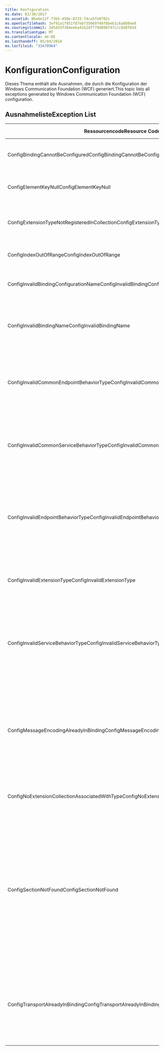```yaml
---
title: Konfiguration
ms.date: 03/30/2017
ms.assetid: 86a6e12f-73b5-450e-8725-f4ca5fe0702c
ms.openlocfilehash: 3ef91a1f851f87ebf35669748f8beb1c6a880ae8
ms.sourcegitcommit: 3d5d33f384eeba41b2dff79d096f47ccc8d8f03d
ms.translationtype: MT
ms.contentlocale: de-DE
ms.lasthandoff: 05/04/2018
ms.locfileid: "33470964"
---
```

# <a name="configuration"></a><span data-ttu-id="21418-102">Konfiguration</span><span class="sxs-lookup"><span data-stu-id="21418-102">Configuration</span></span>
<span data-ttu-id="21418-103">Dieses Thema enthält alle Ausnahmen, die durch die Konfiguration der Windows Communication Foundation (WCF) generiert.</span><span class="sxs-lookup"><span data-stu-id="21418-103">This topic lists all exceptions generated by Windows Communication Foundation (WCF) configuration.</span></span>  
  
## <a name="exception-list"></a><span data-ttu-id="21418-104">Ausnahmeliste</span><span class="sxs-lookup"><span data-stu-id="21418-104">Exception List</span></span>  
  
|<span data-ttu-id="21418-105">Ressourcencode</span><span class="sxs-lookup"><span data-stu-id="21418-105">Resource Code</span></span>|<span data-ttu-id="21418-106">Ressourcenzeichenfolge</span><span class="sxs-lookup"><span data-stu-id="21418-106">Resource String</span></span>|  
|-------------------|---------------------|  
|<span data-ttu-id="21418-107">ConfigBindingCannotBeConfigured</span><span class="sxs-lookup"><span data-stu-id="21418-107">ConfigBindingCannotBeConfigured</span></span>|<span data-ttu-id="21418-108">Die Bindung für den Dienstendpunkt kann nicht konfiguriert werden.</span><span class="sxs-lookup"><span data-stu-id="21418-108">The binding on the service endpoint cannot be configured.</span></span>|  
|<span data-ttu-id="21418-109">ConfigElementKeyNull</span><span class="sxs-lookup"><span data-stu-id="21418-109">ConfigElementKeyNull</span></span>|<span data-ttu-id="21418-110">Der spezifische Konfigurationselementschlüssel kann nicht NULL sein.</span><span class="sxs-lookup"><span data-stu-id="21418-110">The specific configuration element key cannot be null.</span></span>|  
|<span data-ttu-id="21418-111">ConfigExtensionTypeNotRegisteredInCollection</span><span class="sxs-lookup"><span data-stu-id="21418-111">ConfigExtensionTypeNotRegisteredInCollection</span></span>|<span data-ttu-id="21418-112">Der spezifische Erweiterungstyp wird nicht in der spezifischen Erweiterungsauflistung registriert.</span><span class="sxs-lookup"><span data-stu-id="21418-112">The specific extension type is not registered in the specific extension collection.</span></span>|  
|<span data-ttu-id="21418-113">ConfigIndexOutOfRange</span><span class="sxs-lookup"><span data-stu-id="21418-113">ConfigIndexOutOfRange</span></span>|<span data-ttu-id="21418-114">Der Wert für das spezifische Attribut liegt außerhalb des Bereichs.</span><span class="sxs-lookup"><span data-stu-id="21418-114">The value for the specific attribute is out of range.</span></span>|  
|<span data-ttu-id="21418-115">ConfigInvalidBindingConfigurationName</span><span class="sxs-lookup"><span data-stu-id="21418-115">ConfigInvalidBindingConfigurationName</span></span>|<span data-ttu-id="21418-116">Die spezifische Konfiguration hat keine Bindung mit dem spezifischen Namen.</span><span class="sxs-lookup"><span data-stu-id="21418-116">The specific configuration does not have a binding with the specific name.</span></span>|  
|<span data-ttu-id="21418-117">ConfigInvalidBindingName</span><span class="sxs-lookup"><span data-stu-id="21418-117">ConfigInvalidBindingName</span></span>|<span data-ttu-id="21418-118">Die spezifische Konfiguration hat keine Bindung mit dem spezifischen Namen.</span><span class="sxs-lookup"><span data-stu-id="21418-118">The specific configuration does not have a binding with the specific name.</span></span> <span data-ttu-id="21418-119">Dies ist ein ungültiger Wert für die Bindung.</span><span class="sxs-lookup"><span data-stu-id="21418-119">This is an invalid value for the binding.</span></span>|  
|<span data-ttu-id="21418-120">ConfigInvalidCommonEndpointBehaviorType</span><span class="sxs-lookup"><span data-stu-id="21418-120">ConfigInvalidCommonEndpointBehaviorType</span></span>|<span data-ttu-id="21418-121">Die spezifische Verhaltenserweiterung kann nicht zum gemeinsamen Endpunktverhalten hinzugefügt werden, da der spezifische Typ nicht von ihr implementiert wird.</span><span class="sxs-lookup"><span data-stu-id="21418-121">Cannot add the specific behavior extension to the common endpoint behavior because it does not implement the specific type.</span></span>|  
|<span data-ttu-id="21418-122">ConfigInvalidCommonServiceBehaviorType</span><span class="sxs-lookup"><span data-stu-id="21418-122">ConfigInvalidCommonServiceBehaviorType</span></span>|<span data-ttu-id="21418-123">Die spezifische Verhaltenserweiterung kann nicht zum gemeinsamen Dienstverhalten hinzugefügt werden, da der spezifische Typ nicht von ihr implementiert wird.</span><span class="sxs-lookup"><span data-stu-id="21418-123">Cannot add the specific behavior extension to the common service behavior because it does not implement the specific type.</span></span>|  
|<span data-ttu-id="21418-124">ConfigInvalidEndpointBehaviorType</span><span class="sxs-lookup"><span data-stu-id="21418-124">ConfigInvalidEndpointBehaviorType</span></span>|<span data-ttu-id="21418-125">Die spezifische Verhaltenserweiterung kann nicht zum spezifischen Endpunktverhalten hinzugefügt werden, da die IServiceBehavior-Schnittstelle nicht von dem zugrunde liegenden Verhaltenstyp implementiert wird.</span><span class="sxs-lookup"><span data-stu-id="21418-125">Cannot add the specific behavior extension to the specific endpoint behavior because the underlying behavior type does not implement the IServiceBehavior interface.</span></span>|  
|<span data-ttu-id="21418-126">ConfigInvalidExtensionType</span><span class="sxs-lookup"><span data-stu-id="21418-126">ConfigInvalidExtensionType</span></span>|<span data-ttu-id="21418-127">Der spezifische Typ muss von der spezifischen Erweiterung abgeleitet sein, die in der Auflistung verwendet werden soll.</span><span class="sxs-lookup"><span data-stu-id="21418-127">The specific type must derive from the specific extension to be used in the collection.</span></span>|  
|<span data-ttu-id="21418-128">ConfigInvalidServiceBehaviorType</span><span class="sxs-lookup"><span data-stu-id="21418-128">ConfigInvalidServiceBehaviorType</span></span>|<span data-ttu-id="21418-129">Die spezifische Verhaltenserweiterung kann nicht zum Dienstverhalten mit dem spezifischen Namen hinzugefügt werden, da die IServiceBehavior-Schnittstelle nicht von dem zugrunde liegenden Verhaltenstyp implementiert wird.</span><span class="sxs-lookup"><span data-stu-id="21418-129">Cannot add the behavior extension 'to the service behavior with the specific name because the underlying behavior type does not implement the IServiceBehavior interface.</span></span>|  
|<span data-ttu-id="21418-130">ConfigMessageEncodingAlreadyInBinding</span><span class="sxs-lookup"><span data-stu-id="21418-130">ConfigMessageEncodingAlreadyInBinding</span></span>|<span data-ttu-id="21418-131">Das bestimmte Nachrichtencodierungselement kann nicht hinzugefügt werden.</span><span class="sxs-lookup"><span data-stu-id="21418-131">Cannot add the specific message encoding element.</span></span> <span data-ttu-id="21418-132">Es ist bereits ein weiteres Nachrichtencodierungselement in der spezifischen Bindung vorhanden.</span><span class="sxs-lookup"><span data-stu-id="21418-132">Another message encoding element already exists in the specific binding.</span></span> <span data-ttu-id="21418-133">Es kann nur ein Nachrichtencodierungselement für jede Bindung geben.</span><span class="sxs-lookup"><span data-stu-id="21418-133">There can only be one message encoding element for each binding.</span></span>|  
|<span data-ttu-id="21418-134">ConfigNoExtensionCollectionAssociatedWithType</span><span class="sxs-lookup"><span data-stu-id="21418-134">ConfigNoExtensionCollectionAssociatedWithType</span></span>|<span data-ttu-id="21418-135">Die Erweiterungsauflistung, die der Erweiterung des spezifischen Typs zugeordnet ist, kann nicht gefunden werden.</span><span class="sxs-lookup"><span data-stu-id="21418-135">Cannot find the extension collection associated with extension of the specific type.</span></span>|  
|<span data-ttu-id="21418-136">ConfigSectionNotFound</span><span class="sxs-lookup"><span data-stu-id="21418-136">ConfigSectionNotFound</span></span>|<span data-ttu-id="21418-137">Der spezifische Konfigurationsabschnitt kann nicht erstellt werden.</span><span class="sxs-lookup"><span data-stu-id="21418-137">The specific configuration section cannot be created.</span></span> <span data-ttu-id="21418-138">In der Datei Machine.config fehlen Informationen.</span><span class="sxs-lookup"><span data-stu-id="21418-138">The Machine.config file is missing information.</span></span> <span data-ttu-id="21418-139">Überprüfen Sie, dass dieser Konfigurationsabschnitt ordnungsgemäß registriert wird und dass der Abschnittsname korrekt geschrieben ist.</span><span class="sxs-lookup"><span data-stu-id="21418-139">Verify that this configuration section is properly registered and that you have correctly spelled the section name.</span></span> <span data-ttu-id="21418-140">Führen Sie für Windows Communication Foundation-Abschnitte ServiceModelReg.exe -i aus, um diesen Fehler zu beheben.</span><span class="sxs-lookup"><span data-stu-id="21418-140">For Windows Communication Foundation sections, run ServiceModelReg.exe -i to fix this error.</span></span>|  
|<span data-ttu-id="21418-141">ConfigTransportAlreadyInBinding</span><span class="sxs-lookup"><span data-stu-id="21418-141">ConfigTransportAlreadyInBinding</span></span>|<span data-ttu-id="21418-142">Das spezifische Transportelement kann nicht hinzugefügt werden.</span><span class="sxs-lookup"><span data-stu-id="21418-142">Cannot add the specific transport element.</span></span> <span data-ttu-id="21418-143">Es ist bereits ein weiteres Transportelement in der spezifischen Bindung vorhanden.</span><span class="sxs-lookup"><span data-stu-id="21418-143">Another transport element already exists in the specific binding.</span></span> <span data-ttu-id="21418-144">Es kann nur ein Nachrichtencodierungselement für jede Bindung geben.</span><span class="sxs-lookup"><span data-stu-id="21418-144">There can only be one message encoding element for each binding.</span></span>|
